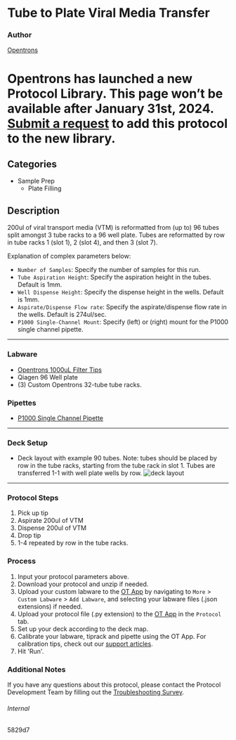 # Tube to Plate Viral Media Transfer

### Author
[Opentrons](https://opentrons.com/)


# Opentrons has launched a new Protocol Library. This page won’t be available after January 31st, 2024. [Submit a request](https://docs.google.com/forms/d/e/1FAIpQLSdYYp9QCKow4nn0KlCVsMS3HX0eJ0N9O7-erajKvcpT0lWbSg/viewform) to add this protocol to the new library.

## Categories
* Sample Prep
	* Plate Filling

## Description
200ul of viral transport media (VTM) is reformatted from (up to) 96 tubes split amongst 3 tube racks to a  96 well plate. Tubes are reformatted by row in tube racks 1 (slot 1), 2 (slot 4), and then 3 (slot 7).

Explanation of complex parameters below:
* `Number of Samples`: Specify the number of samples for this run.
* `Tube Aspiration Height`: Specify the aspiration height in the tubes. Default is 1mm.
* `Well Dispense Height`: Specify the dispense height in the wells. Default is 1mm.
* `Aspirate/Dispense Flow rate`: Specify the aspirate/dispense flow rate in the wells. Default is 274ul/sec.
* `P1000 Single-Channel Mount`: Specify (left) or (right) mount for the P1000 single channel pipette.

---


### Labware
* [Opentrons 1000uL Filter Tips](https://shop.opentrons.com/collections/opentrons-tips/products/opentrons-1000ul-filter-tips)
* Qiagen 96 Well plate
* (3) Custom Opentrons 32-tube tube racks.

### Pipettes
* [P1000 Single Channel Pipette](https://shop.opentrons.com/collections/ot-2-robot/products/single-channel-electronic-pipette)


---

### Deck Setup
* Deck layout with example 90 tubes. Note: tubes should be placed by row in the tube racks, starting from the tube rack in slot 1. Tubes are transferred 1-1 with well plate wells by row.
![deck layout](https://opentrons-protocol-library-website.s3.amazonaws.com/custom-README-images/5829d7/Screen+Shot+2021-09-13+at+11.30.47+AM.png)

---

### Protocol Steps
1. Pick up tip
2. Aspirate 200ul of VTM
3. Dispense 200ul of VTM
4. Drop tip
5. 1-4 repeated by row in the tube racks.

### Process
1. Input your protocol parameters above.
2. Download your protocol and unzip if needed.
3. Upload your custom labware to the [OT App](https://opentrons.com/ot-app) by navigating to `More` > `Custom Labware` > `Add Labware`, and selecting your labware files (.json extensions) if needed.
4. Upload your protocol file (.py extension) to the [OT App](https://opentrons.com/ot-app) in the `Protocol` tab.
5. Set up your deck according to the deck map.
6. Calibrate your labware, tiprack and pipette using the OT App. For calibration tips, check out our [support articles](https://support.opentrons.com/en/collections/1559720-guide-for-getting-started-with-the-ot-2).
7. Hit 'Run'.

### Additional Notes
If you have any questions about this protocol, please contact the Protocol Development Team by filling out the [Troubleshooting Survey](https://protocol-troubleshooting.paperform.co/).

###### Internal
5829d7
